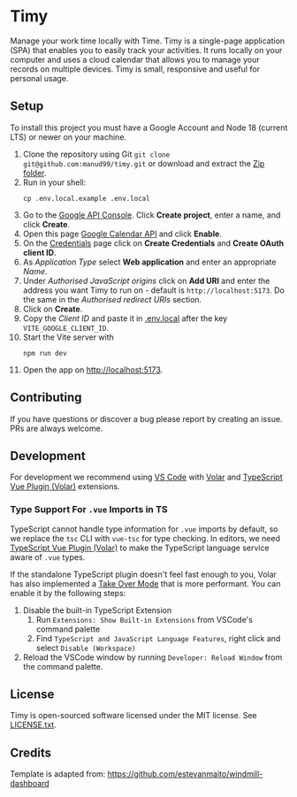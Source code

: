 # Timy

Manage your work time locally with Time. Timy is a single-page application (SPA) that enables you to easily track your activities. It runs locally on your computer and uses a cloud calendar that allows you to manage your records on multiple devices. Timy is small, responsive and useful for personal usage.

## Setup

To install this project you must have a Google Account and Node 18 (current LTS) or newer on your machine.

1. Clone the repository using Git `git clone git@github.com:manud99/timy.git` or download and extract the [Zip folder](https://github.com/manud99/timy/archive/refs/heads/master.zip).
2. Run in your shell:
    ```shell
    cp .env.local.example .env.local
    ```
3. Go to the [Google API Console](https://console.developers.google.com/project). Click **Create project**, enter a name, and click **Create**.
4. Open this page [Google Calendar API](https://console.cloud.google.com/apis/api/calendar-json.googleapis.com) and click **Enable**.
5. On the [Credentials](https://console.cloud.google.com/apis/credentials) page click on **Create Credentials** and **Create OAuth client ID**.
6. As *Application Type* select **Web application** and enter an appropriate *Name*.
7. Under *Authorised JavaScript origins* click on **Add URI** and enter the address you want Timy to run on - default is `http://localhost:5173`. Do the same in the *Authorised redirect URIs* section.
8. Click on **Create**.
9.  Copy the *Client ID* and paste it in [.env.local](.env.local) after the key `VITE_GOOGLE_CLIENT_ID`.
10. Start the Vite server with
    ```shell
    npm run dev
    ```
11. Open the app on [http://localhost:5173](http://localhost:5173).

## Contributing

If you have questions or discover a bug please report by creating an issue. PRs are always welcome.

## Development

For development we recommend using [VS Code](https://code.visualstudio.com/) with [Volar](https://marketplace.visualstudio.com/items?itemName=Vue.volar) and [TypeScript Vue Plugin (Volar)](https://marketplace.visualstudio.com/items?itemName=Vue.vscode-typescript-vue-plugin) extensions.

### Type Support For `.vue` Imports in TS

TypeScript cannot handle type information for `.vue` imports by default, so we replace the `tsc` CLI with `vue-tsc` for type checking. In editors, we need [TypeScript Vue Plugin (Volar)](https://marketplace.visualstudio.com/items?itemName=Vue.vscode-typescript-vue-plugin) to make the TypeScript language service aware of `.vue` types.

If the standalone TypeScript plugin doesn't feel fast enough to you, Volar has also implemented a [Take Over Mode](https://github.com/johnsoncodehk/volar/discussions/471#discussioncomment-1361669) that is more performant. You can enable it by the following steps:

1. Disable the built-in TypeScript Extension
    1. Run `Extensions: Show Built-in Extensions` from VSCode's command palette
    2. Find `TypeScript and JavaScript Language Features`, right click and select `Disable (Workspace)`
2. Reload the VSCode window by running `Developer: Reload Window` from the command palette.

## License

Timy is open-sourced software licensed under the MIT license. See [LICENSE.txt](LICENSE.txt).

## Credits

Template is adapted from: https://github.com/estevanmaito/windmill-dashboard
